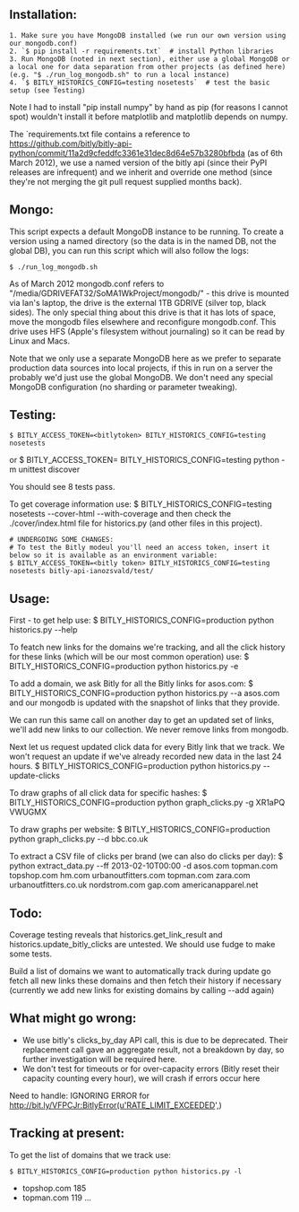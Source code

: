 

Installation:
------------

    1. Make sure you have MongoDB installed (we run our own version using our mongodb.conf)
    2. `$ pip install -r requirements.txt`  # install Python libraries
    3. Run MongoDB (noted in next section), either use a global MongoDB or a local one for data separation from other projects (as defined here) (e.g. "$ ./run_log_mongodb.sh" to run a local instance)
    4. `$ BITLY_HISTORICS_CONFIG=testing nosetests`  # test the basic setup (see Testing)

Note I had to install "pip install numpy" by hand as pip (for reasons I cannot spot) wouldn't install it before matplotlib and matplotlib depends on numpy.

The `requirements.txt file contains a reference to https://github.com/bitly/bitly-api-python/commit/11a2d9cfeddfc3361e31dec8d64e57b3280bfbda (as of 6th March 2012), we use a named version of the bitly api (since their PyPI releases are infrequent) and we inherit and override one method (since they're not merging the git pull request supplied months back).

Mongo:
-----

This script expects a default MongoDB instance to be running. To create a version using a named directory (so the data is in the named DB, not the global DB), you can run this script which will also follow the logs:

    $ ./run_log_mongodb.sh

As of March 2012 mongodb.conf refers to "/media/GDRIVEFAT32/SoMA1WkProject/mongodb/<files>" - this drive is mounted via Ian's laptop, the drive is the external 1TB GDRIVE (silver top, black sides). The only special thing about this drive is that it has lots of space, move the mongodb files elsewhere and reconfigure mongodb.conf. This drive uses HFS (Apple's filesystem without journaling) so it can be read by Linux and Macs.

Note that we only use a separate MongoDB here as we prefer to separate production data sources into local projects, if this in run on a server the probably we'd just use the global MongoDB. We don't need any special MongoDB configuration (no sharding or parameter tweaking).

Testing:
-------

    $ BITLY_ACCESS_TOKEN=<bitlytoken> BITLY_HISTORICS_CONFIG=testing nosetests
or 
    $ BITLY_ACCESS_TOKEN=<bitlytoken> BITLY_HISTORICS_CONFIG=testing python -m unittest discover

You should see 8 tests pass.

To get coverage information use:
    $ BITLY_HISTORICS_CONFIG=testing nosetests --cover-html --with-coverage
and then check the ./cover/index.html file for historics.py (and other files in this project).

    # UNDERGOING SOME CHANGES:
    # To test the Bitly modeul you'll need an access token, insert it below so it is available as an environment variable:
    $ BITLY_ACCESS_TOKEN=<bitly token> BITLY_HISTORICS_CONFIG=testing nosetests bitly-api-ianozsvald/test/


Usage:
-----

First - to get help use:
    $ BITLY_HISTORICS_CONFIG=production python historics.py --help

To featch new links for the domains we're tracking, and all the click history for these links (which will be our most common operation) use:
    $ BITLY_HISTORICS_CONFIG=production python historics.py -e

To add a domain, we ask Bitly for all the Bitly links for asos.com:
    $ BITLY_HISTORICS_CONFIG=production python historics.py --a asos.com
and our mongodb is updated with the snapshot of links that they provide.

We can run this same call on another day to get an updated set of links, we'll add new links to our collection. We never remove links from mongodb.

Next let us request updated click data for every Bitly link that we track. We won't request an update if we've already recorded new data in the last 24 hours.
    $ BITLY_HISTORICS_CONFIG=production python historics.py --update-clicks

To draw graphs of all click data for specific hashes:
    $ BITLY_HISTORICS_CONFIG=production python graph_clicks.py -g XR1aPQ VWUGMX

To draw graphs per website:
    $ BITLY_HISTORICS_CONFIG=production python graph_clicks.py --d bbc.co.uk

To extract a CSV file of clicks per brand (we can also do clicks per day):
    $ python extract_data.py --ff 2013-02-10T00:00 -d asos.com topman.com topshop.com hm.com urbanoutfitters.com topman.com zara.com urbanoutfitters.co.uk nordstrom.com gap.com americanapparel.net

Todo:
----

Coverage testing reveals that historics.get_link_result and historics.update_bitly_clicks are untested. We should use fudge to make some tests.

Build a list of domains we want to automatically track
during update go fetch all new links these domains and then fetch their history if necessary (currently we add new links for existing domains by calling --add again)

What might go wrong:
-------------------

 * We use bitly's clicks_by_day API call, this is due to be deprecated. Their replacement call gave an aggregate result, not a breakdown by day, so further investigation will be required here.
 * We don't test for timeouts or for over-capacity errors (Bitly reset their capacity counting every hour), we will crash if errors occur here

Need to handle:
IGNORING ERROR for http://bit.ly/VFPCJr:BitlyError(u'RATE_LIMIT_EXCEEDED',)


Tracking at present:
-------------------

To get the list of domains that we track use:

    $ BITLY_HISTORICS_CONFIG=production python historics.py -l

 * topshop.com 185
 * topman.com 119
 ...
